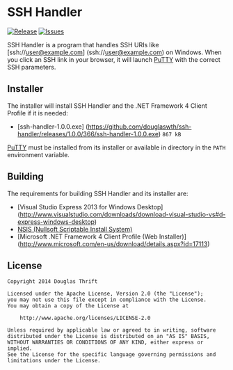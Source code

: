 # SSH Handler

[![Release](https://img.shields.io/github/release/douglaswth/ssh-handler.svg?style=flat-square)][release]
[![Issues](https://img.shields.io/github/issues/douglaswth/ssh-handler.svg?style=flat-square)][issues]

[release]: https://github.com/douglaswth/ssh-handler/releases/latest
[issues]: https://github.com/douglaswth/ssh-handler/issues

SSH Handler is a program that handles SSH URIs like [ssh://user@example.com]
(ssh://user@example.com) on Windows. When you click an SSH link in your browser,
it will launch [PuTTY](http://www.chiark.greenend.org.uk/~sgtatham/putty/) with
the correct SSH parameters.

## Installer

The installer will install SSH Handler and the .NET Framework 4 Client Profile
if it is needed:

* [ssh-handler-1.0.0.exe]
(https://github.com/douglaswth/ssh-handler/releases/1.0.0/366/ssh-handler-1.0.0.exe) `867 kB`

[PuTTY](http://www.chiark.greenend.org.uk/~sgtatham/putty/) must be installed
from its installer or available in directory in the `PATH` environment variable.

## Building

The requirements for building SSH Handler and its installer are:

* [Visual Studio Express 2013 for Windows Desktop]
(http://www.visualstudio.com/downloads/download-visual-studio-vs#d-express-windows-desktop)
* [NSIS (Nullsoft Scriptable Install System)](http://nsis.sourceforge.net/)
* [Microsoft .NET Framework 4 Client Profile (Web Installer)]
(http://www.microsoft.com/en-us/download/details.aspx?id=17113)

## License

    Copyright 2014 Douglas Thrift

    Licensed under the Apache License, Version 2.0 (the "License");
    you may not use this file except in compliance with the License.
    You may obtain a copy of the License at

        http://www.apache.org/licenses/LICENSE-2.0

    Unless required by applicable law or agreed to in writing, software
    distributed under the License is distributed on an "AS IS" BASIS,
    WITHOUT WARRANTIES OR CONDITIONS OF ANY KIND, either express or implied.
    See the License for the specific language governing permissions and
    limitations under the License.

